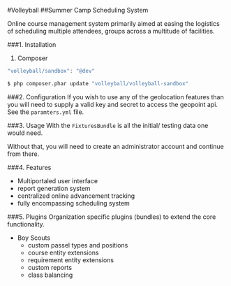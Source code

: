 #Volleyball
##Summer Camp Scheduling System

Online course management system primarily aimed at easing the logistics of scheduling multiple attendees, groups across a multitude of facilities.

###1. Installation

1) Composer
```js
"volleyball/sandbox": "@dev"
```

```bash
$ php composer.phar update "volleyball/volleyball-sandbox"
```

###2. Configuration
If you wish to use any of the geolocation features than you will need to supply a valid key and secret to access the geopoint api.  See the `paramters.yml` file.


###3. Usage
With the `FixturesBundle` is all the initial/ testing data one would need.

Without that, you will need to create an administrator account and continue from there.

###4. Features
- Multiportaled user interface
- report generation system
- centralized online advancement tracking
- fully encompassing scheduling system

###5. Plugins
Organization specific plugins (bundles) to extend the core functionality.
- Boy Scouts
    - custom passel types and positions
    - course entity extensions
    - requirement entity extensions
    - custom reports
    - class balancing
